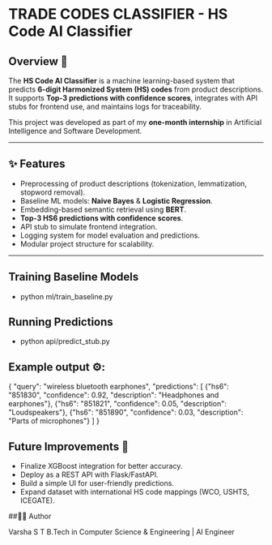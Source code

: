 # TRADE CODES CLASSIFIER - HS Code AI Classifier

##  Overview 🎐
The **HS Code AI Classifier** is a machine learning-based system that predicts **6-digit Harmonized System (HS) codes** from product descriptions.  
It supports **Top-3 predictions with confidence scores**, integrates with API stubs for frontend use, and maintains logs for traceability.

This project was developed as part of my **one-month internship** in Artificial Intelligence and Software Development.

---

## ✨ Features
- Preprocessing of product descriptions (tokenization, lemmatization, stopword removal).
- Baseline ML models: **Naive Bayes** & **Logistic Regression**.
- Embedding-based semantic retrieval using **BERT**.
- **Top-3 HS6 predictions with confidence scores**.
- API stub to simulate frontend integration.
- Logging system for model evaluation and predictions.
- Modular project structure for scalability.

---
## Training Baseline Models
- python ml/train_baseline.py

## Running Predictions
- python api/predict_stub.py


## Example output ⚙️:

{
  "query": "wireless bluetooth earphones",
  "predictions": [
    {"hs6": "851830", "confidence": 0.92, "description": "Headphones and earphones"},
    {"hs6": "851821", "confidence": 0.05, "description": "Loudspeakers"},
    {"hs6": "851890", "confidence": 0.03, "description": "Parts of microphones"}
  ]
}

## Future Improvements 📌
- Finalize XGBoost integration for better accuracy.
- Deploy as a REST API with Flask/FastAPI.
- Build a simple UI for user-friendly predictions.
- Expand dataset with international HS code mappings (WCO, USHTS, ICEGATE).

##👩‍💻 Author

Varsha S T
B.Tech in Computer Science & Engineering | AI Engineer
